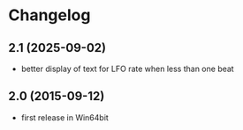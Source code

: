 # Changelog


## 2.1 (2025-09-02)
- better display of text for LFO rate when less than one beat

## 2.0 (2015-09-12)
- first release in Win64bit
